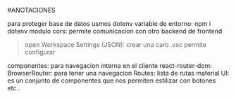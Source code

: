 #ANOTACIONES

para proteger base de datos usmos dotenv variable de entorno: npm i dotenv
modulo cors: permite comunicacion con otro backend de frontend
>open Workspace Settings (JSON): crear una caro .vsc permite configurar

componentes: para navegacion interna en el cliente
react-router-dom: 
BrowserRouter: para tener una navegacion
Routes: lista de rutas
material UI: es un conjunto de componentes que nos permiten  estilizar con botones etc..